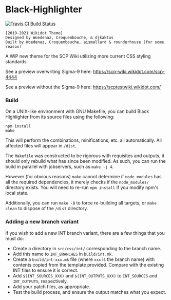 # Black-Highlighter

[![Travis CI Build Status](https://travis-ci.org/SCP-CN-Tech/Black-Highlighter.svg?branch=master)](https://travis-ci.org/Nu-SCPTheme/Black-Highlighter)

    [2019-2021 Wikidot Theme]
    Designed by Woedenaz, Croquembouche, & djkaktus
    Built by Woedenaz, Croquembouche, aismallard & rounderhouse (for some reason)


A WiP new theme for the SCP Wiki utilizing more current CSS styling standards.

See a preview overwriting Sigma-9 here: https://scp-wiki.wikidot.com/scp-4444

See a preview without the Sigma-9 here: https://scptestwiki.wikidot.com/

### Build

On a UNIX-like environment with GNU Makefile, you can build Black Highlighter from its source files using the following:

```
npm install
make
```

This will perform the combinations, minifications, etc. all automatically. All affected files will appear in `/dist`.

The `Makefile` was constructed to be rigorous with requisites and outputs, it should only rebuild what has since been modified. As such, you can run the build in parallel with jobservers, such as `make -j 4`.

However (for obvious reasons) `make` cannot determine if `node_modules` has all the required dependencies, it merely checks if the `node_modules/` directory exists. You will need to re-run `npm install` if you modify npm's local state.

Additionally, you can run `make -B` to force re-building all targets, or `make clean` to dispose of the `/dist` directory.

### Adding a new branch variant

If you wish to add a new INT branch variant, there are a few things that you must do:

* Create a directory in `src/css/int/` corresponding to the branch name.
* Add this name to `INT_BRANCHES` in `build/int.mk`.
* Create a `build/int-xxx.mk` file (where `xxx` is the branch name) with contents copied from the template provided. Compare with the existing INT files to ensure it is correct.
* Add `$(INT_SOURCES_XXX)` and `$(INT_OUTPUTS_XXX)` to `INT_SOURCES` and `INT_OUTPUTS`, respectively.
* Add your patch files, as appropriate.
* Test the build process, and ensure the output matches what you expect.

